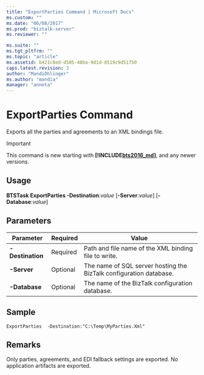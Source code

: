 ```yaml
---
title: "ExportParties Command | Microsoft Docs"
ms.custom: ""
ms.date: "06/08/2017"
ms.prod: "biztalk-server"
ms.reviewer: ""

ms.suite: ""
ms.tgt_pltfrm: ""
ms.topic: "article"
ms.assetid: b421c8ed-d505-48ba-9d1d-8519c9d51750
caps.latest.revision: 3
author: "MandiOhlinger"
ms.author: "mandia"
manager: "anneta"
---
```

# ExportParties Command
Exports all the parties and agreements to an XML bindings file.

> [!IMPORTANT]
> This command is new starting with <strong><!-- BEGIN ERROR INCLUDE: Unable to resolve [!INCLUDE[bts2016_md](../includes/bts2016-md.md)]: Path(D:/a/1/s/target_repo/biztalk/core/exportparties-command.md) contains invalid char.
> Parameter name: path -->[!INCLUDE[bts2016_md](../includes/bts2016-md.md)]<!--END ERROR INCLUDE --></strong>, and any newer versions.

## Usage
  **BTSTask ExportParties -Destination**:*value* [**-Server**:*value*] [**-Database**:*value*]

## Parameters

|Parameter|Required|Value|  
|---|---|---|  
| **-Destination** | Required | Path and file name of the XML binding file to write. |
| **-Server** | Optional | The name of SQL server hosting the BizTalk configuration database. |
| **-Database** | Optional | The name of the BizTalk configuration database.|

## Sample
  `ExportParties  -Destination:"C:\Temp\MyParties.Xml"` 

## Remarks
  Only parties, agreements, and EDI fallback settings are exported. No application artifacts are exported.
